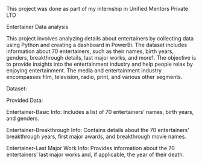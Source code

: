 This project was done as part of my internship in Unified Mentors Private LTD

Entertainer Data analysis

This project involves analyzing details about entertainers by collecting data using Python and creating a dashboard in PowerBi. The dataset includes information about 70 entertainers, such as their names, birth years, genders, breakthrough details, last major works, and more1.
The objective is to provide insights into the entertainment industry and help people relax by enjoying entertainment. The media and entertainment industry encompasses film, television, radio, print, and various other segments.

Dataset:

Provided Data:

Entertainer-Basic Info: Includes a list of 70 entertainers’ names, birth years, and genders.

Entertainer-Breakthrough Info: Contains details about the 70 entertainers’ breakthrough years, first major awards, and breakthrough movie names.

Entertainer-Last Major Work Info: Provides information about the 70 entertainers’ last major works and, if applicable, the year of their death.
